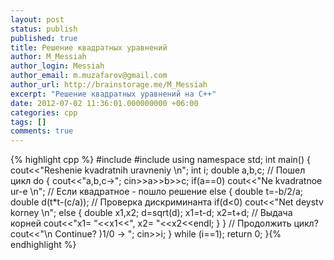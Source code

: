 ```yaml
---
layout: post
status: publish
published: true
title: Решение квадратных уравнений
author: M_Messiah
author_login: Messiah
author_email: m.muzafarov@gmail.com
author_url: http://brainstorage.me/M_Messiah
excerpt: "Решение квадратных уравнений на C++"
date: 2012-07-02 11:36:01.000000000 +06:00
categories: cpp
tags: []
comments: true
---
```


{% highlight cpp %}
#include <iostream>
#include <cmath>
using namespace std;
int main() {
	cout<<"Reshenie kvadratnih uravneniy \n";
	int i;
	double a,b,c;
	// Пошел цикл
	do {
		cout<<"a,b,c->";
		cin>>a>>b>>c;
		if(a==0) cout<<"Ne kvadratnoe ur-e \n";
		// Если квадратное - пошло решение
		else {
			double t=-b/2/a;
			double d(t*t-(c/a));
			// Проверка дискриминанта
			if(d<0) cout<<"Net deystv korney \n";
			else {
				double x1,x2;
				d=sqrt(d);
				x1=t-d;
				x2=t+d;
				// Выдача корней
				cout<<"x1= "<<x1<<", x2= "<<x2<<endl;
			}
		}
		// Продолжить цикл?
		cout<<"\n Continue? )1/0 -> ";
		cin>>i;
	} while (i==1);
	return 0;
}{% endhighlight %}
